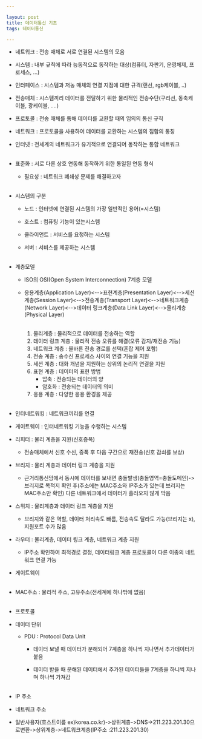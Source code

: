 ```yaml
---

layout: post
title: 데이터통신 기초
tags: 데이터통신

---
```



* 네트워크 : 전송 매체로 서로 연결된 시스템의 모음

* 시스템 : 내부 규칙에 따라 능동적으로 동작하는 대상(컴퓨터, 자판기, 운영체제, 프로세스, ...)

* 인터페이스 : 시스템과 저농 매체의 연결 지점에 대한 규격(랜선, rgb케이블, ..)

* 전송매체 : 시스템끼리 데이터를 전달하기 위한 물리적인 전송수단(구리선, 동축케이블, 광케이블, ....)

* 프로토콜 : 전송 매체를 통해 데이터를 교환할 때의 임의의 통신 규칙

* 네트워크 : 프로토콜을 사용하여 데이터를 교환하는 시스템의 집합의 통칭

* 인터넷 : 전세계의 네트워크가 유기적으로 연결되어 동작하는 통합 네트워크
<br/><br/>

* 표준화 : 서로 다른 상호 연동해 동작하기 위한 통일된 연동 형식
	* 필요성 : 네트워크 폐쇄성 문제를 해결하고자
<br/><br/>

* 시스템의 구분

	* 노드 : 인터넷에 연결된 시스템의 가장 일반적인 용어(=시스템)

	* 호스트 : 컴퓨팅 기능이 있는시스템

	* 클라이언트 : 서비스를 요청하는 시스템

	* 서버 : 서비스를 제공하는 시스템
<br/><br/>

* 계층모델

	* ISO의 OSI(Open System Interconnection) 7계층 모델
	* 응용계층(Application Layer)<-->표현계층(Presentation Layer)<-->세션계층(Session Layer)<-->전송계층(Transport Layer)<-->네트워크계층(Network Layer)<-->데이터 링크계층(Data Link Layer)<-->물리계층(Physical Layer)<br/><br/>

		1. 물리계층 : 물리적으로 데이터를 전송하는 역할
		2. 데이터 링크 계층 : 물리적 전송 오류를 해결(오류 감지/재전송 기능)
        3. 네트워크 계층 : 올바른 전송 경로를 선택(혼잡 제어 포함)
        4. 전송 계층 : 송수신 프로세스 사이의 연결 기능을 지원
        5. 세션 계층 : 대화 개념을 지원하는 상위의 논리적 연결을 지원
        6. 표현 계층 : 데이터의 표현 방법
             * 압축 : 전송되는 데이터의 양
             * 암호화 : 전송되는 데이터의 의미
        7. 응용 계층 : 다양한 응용 환경을 제공
<br/><br/>

* 인터네트워킹 : 네트워크끼리를 연결

* 게이트웨이 : 인터네트워킹 기능을 수행하는 시스템

* 리피터 : 물리 계층을 지원(신호증폭)

	* 전송매체에서 신호 수신, 증폭 후 다음 구간으로 재전송(신호 감쇠를 보상)

* 브리지 : 물리 계층과 데이터 링크 계층을 지원

	* 근거리통신망에서 동시에 데이터를 보내면 충돌발생(충돌영역=충돌도메인)->브리지로 목적지 확인 후(주소에는 MAC주소와 IP주소가 있는데 브리지는 MAC주소만 확인) 다른 네트워크에서 데이터가 흘러오지 않게 막음

* 스위치 : 물리계층과 데이터 링크 계층을 지원

	* 브리지와 같은 역할, 데이터 처리속도 빠름, 전송속도 달라도 가능(브리지는 x), 지원포트 수가 많음

* 라우터 : 물리계층, 데이터 링크 계층, 네트워크 계층 지원

	* IP주소 확인하여 최적경로 결정, 데이터링크 계층 프로토콜이 다른 이종의 네트워크 연결 가능

* 게이트웨이
<br/><br/>

* MAC주소 : 물리적 주소, 고유주소(전세계에 하나밖에 없음)
<br/><br/>

* 프로토콜


* 데이터 단위

	* PDU : Protocol Data Unit

		* 데이터 보낼 때 데이터가 분해되어 7계층을 하나씩 지나면서 추가데이터가 붙음

		* 데이터 받을 때 분해된 데이터에서 추가된 데이터들을 7계층을 하니씩 지나며 하나씩 가져감
<br/><br/>

* IP 주소

* 네트워크 주소

* 일반사용자(호스트이름 ex)korea.co.kr)->상위계층->DNS->211.223.201.30으로변환->상위계층->네트워크계층(IP주소 :211.223.201.30)